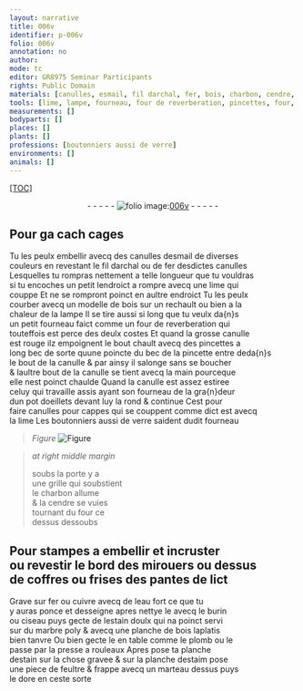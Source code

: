 ```yaml
---
layout: narrative
title: 006v
identifier: p-006v
folio: 006v
annotation: no
author:
mode: tc
editor: GR8975 Seminar Participants
rights: Public Domain
materials: [canulles, esmail, fil darchal, fer, bois, charbon, cendre, cuivre, eau fort, estain, doulx, marbre, plomb, estaim, feultre]
tools: [lime, lampe, fourneau, four de reverberation, pincettes, four, burin, ciseau, presse a rouleaux, marteau]
measurements: []
bodyparts: []
places: []
plants: []
professions: [boutonniers aussi de verre]
environments: []
animals: []
---
```


<p><a href="{{site.url}}/{{base.url}}/diplomatic/">[TOC]</a></p><div class="folio" align="center">- - - - - <a href="http://gallica.bnf.fr/ark:/12148/btv1b10500001g/f18.image" target="_blank"><img src="https://cu-mkp.github.io/2017-workshop-edition/assets/photo-icon.png" alt="folio image: " style="display:inline-block; margin-bottom:-3px;"/>006v</a> - - - - - </div>  
  

## Pour <span class="del">ga cach</span> cages

 
Tu les peulx embellir avecq des <span class="m">canulles</span> d<span class="m">esmail</span> de diverses<br/> couleurs en revestant le <span class="m">fil darchal</span> ou de <span class="m">fer</span> desdictes canulles<br/> Lesquelles tu rompras nettement a telle longueur que tu vouldras<br/> si tu encoches un petit lendroict a rompre avecq une <span class="tl">lime</span> qui<br/> couppe Et ne se rompront poinct en aultre endroict Tu les peulx<br/> courber avecq un modelle de <span class="m">bois</span> sur un rechault ou bien a la<br/> chaleur de la <span class="tl">lampe</span> Il se tire aussi si long que tu veulx da{n}s<br/> un petit <span class="tl">fourneau</span> faict comme un <span class="tl">four de reverberation</span> qui<br/> touteffois est perce des deulx costes Et quand la grosse canulle<br/> est rouge ilz empoignent le bout chault avecq des <span class="tl">pincettes</span> a<br/> long bec de sorte quune poincte du bec de la pincette entre deda{n}s<br/> le bout de la canulle & par ainsy il salonge sans se boucher<br/> & laultre bout de la canulle se tient avecq la main pourceque<br/> elle nest poinct chaulde Quand la canulle est assez estiree<br/> celuy qui travaille assis ayant son <span class="tl">fourneau</span> de la gra{n}deur<br/> dun pot doeillets devant luy la rond & continue Cest pour<br/> faire canulles pour cappes qui se couppent comme dict est avecq<br/> la <span class="tl">lime</span> Les <span class="pro">boutonniers aussi de verre</span> saident dudit <span class="tl">fourneau</span>
 
> *Figure*
> <a href="https://drive.google.com/open?id=0B9-oNrvWdlO5eVFRYjVCTmczcmM" target="_blank"><img src="https://cu-mkp.github.io/GR8975-edition/assets/photo-icon.png" alt="Figure" style="display:inline-block; margin-bottom:-3px;"/></a>
 
> *at right middle margin*
> 
> 
>   soubs la porte y a<br/> une grille qui soubstient<br/> le <span class="m">charbon</span> allume<br/> & la <span class="m">cendre</span> se vuies<br/> tournant du <span class="tl">four</span> ce<br/> dessus dessoubs
 
 
  

## Pour stampes a embellir et incruster<br/> ou revestir le bord des mirouers ou dessus<br/> de coffres ou frises des pantes de lict

 
Grave sur <span class="m">fer</span> ou <span class="m">cuivre</span> avecq de l<span class="m">eau fort</span> ce que tu<br/> y auras ponce et desseigne apres nettye le avecq le <span class="tl">burin</span><br/> ou <span class="tl">ciseau</span> puys gecte de l<span class="m">estain</span> <span class="m">doulx</span> qui na poinct servi<br/> sur du <span class="m">marbre</span> poly & avecq une planche de <span class="m">bois</span> laplatis<br/> bien tanvre Ou bien gecte le en table comme le <span class="m">plomb</span> ou le<br/> passe par la <span class="tl">presse a rouleaux</span> Apres pose ta planche<br/> d<span class="m">estain</span> sur la chose gravee & sur la planche d<span class="m">estaim</span> pose<br/> une piece de <span class="m">feultre</span> & frappe avecq un <span class="tl">marteau</span> dessus puys<br/> le dore en ceste sorte
 
